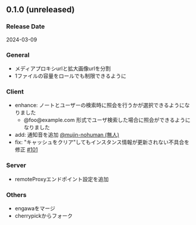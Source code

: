 <!--
## engawa-x.x.x (unreleased)

### Release Date

### General
-

### Client
-

### Server
-

### Misc

-->
## 0.1.0 (unreleased)

### Release Date
2024-03-09

### General
- メディアプロキシurlと拡大画像urlを分割
- 1ファイルの容量をロールでも制限できるように

### Client
- enhance: ノートとユーザーの検索時に照会を行うかが選択できるようになりました
	- @foo&#8203;@example.com 形式でユーザ検索した場合に照会ができるようになりました
- add: 通知音を追加 [@mujin-nohuman (無人)](https://github.com/mujin-nohuman)
- fix: "キャッシュをクリア"してもインスタンス情報が更新されない不具合を修正 [#101](https://github.com/yojo-art/cherrypick/issues/101)

### Server
- remoteProxyエンドポイント設定を追加

### Others
- engawaをマージ
- cherrypickからフォーク
